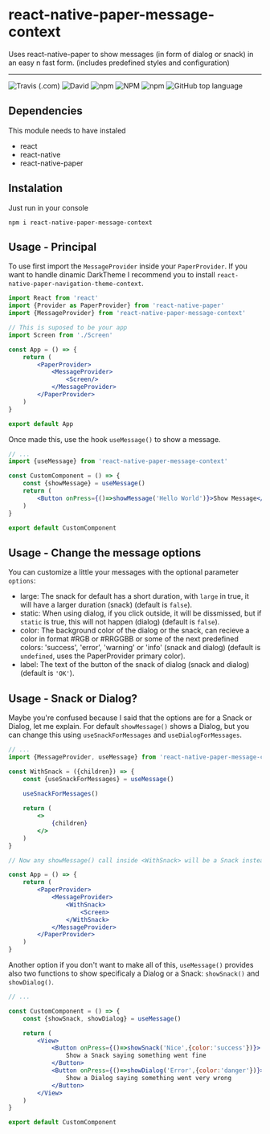 # react-native-paper-message-context
Uses react-native-paper to show messages (in form of dialog or snack) in an easy n fast form. (includes predefined styles and configuration)

---

![Travis (.com)](https://img.shields.io/travis/com/jebbarbas/react-native-paper-message-context)
![David](https://img.shields.io/david/jebbarbas/react-native-paper-message-context)
![npm](https://img.shields.io/npm/dt/react-native-paper-message-context)
![NPM](https://img.shields.io/npm/l/react-native-paper-message-context)
![npm](https://img.shields.io/npm/v/react-native-paper-message-context)
![GitHub top language](https://img.shields.io/github/languages/top/jebbarbas/react-native-paper-message-context)

## Dependencies
This module needs to have instaled
- react
- react-native
- react-native-paper

## Instalation
Just run in your console
```
npm i react-native-paper-message-context
```

## Usage - Principal
To use first import the `MessageProvider` inside your `PaperProvider`. If you want to handle dinamic DarkTheme
I recommend you to install `react-native-paper-navigation-theme-context`.

```jsx
import React from 'react'
import {Provider as PaperProvider} from 'react-native-paper'
import {MessageProvider} from 'react-native-paper-message-context'

// This is suposed to be your app
import Screen from './Screen'

const App = () => {
    return (
        <PaperProvider>
            <MessageProvider>
                <Screen/>
            </MessageProvider>
        </PaperProvider>
    )
}

export default App
```

Once made this, use the hook `useMessage()` to show a message.

```jsx
// ...
import {useMessage} from 'react-native-paper-message-context'

const CustomComponent = () => {
    const {showMessage} = useMessage()
    return (
        <Button onPress={()=>showMessage('Hello World')}>Show Message</Button>
    )
}

export default CustomComponent
```

## Usage - Change the message options
You can customize a little your messages with the optional parameter `options`:
- large: The snack for default has a short duration, with `large` in true, it will have a larger duration (snack) 
(default is `false`).
- static: When using dialog, if you click outside, it will be dissmissed, but if `static` is true, this will not 
happen (dialog) (default is `false`).
- color: The background color of the dialog or the snack, can recieve a color in format #RGB or #RRGGBB or some 
of the next predefined colors: 'success', 'error', 'warning' or 'info' (snack and dialog) (default is `undefined`, uses
the PaperProvider primary color).
- label: The text of the button of the snack of dialog (snack and dialog) (default is `'OK'`).

## Usage - Snack or Dialog?
Maybe you're confused because I said that the options are for a Snack or Dialog, let me explain. For default
`showMessage()` shows a Dialog, but you can change this using `useSnackForMessages` and `useDialogForMessages`.

```jsx
// ...
import {MessageProvider, useMessage} from 'react-native-paper-message-context'

const WithSnack = ({children}) => {
    const {useSnackForMessages} = useMessage()
    
    useSnackForMessages()

    return (
        <>
            {children}
        </>
    )
}

// Now any showMessage() call inside <WithSnack> will be a Snack instead of a Dialog

const App = () => {
    return (
        <PaperProvider>
            <MessageProvider>
                <WithSnack>
                    <Screen>
                </WithSnack>
            </MessageProvider>
        </PaperProvider>
    )
}
```

Another option if you don't want to make all of this, `useMessage()` provides also two functions to show 
specificaly a Dialog or a Snack: `showSnack()` and `showDialog()`.

```jsx
// ...

const CustomComponent = () => {
    const {showSnack, showDialog} = useMessage()

    return (
        <View>
            <Button onPress={()=>showSnack('Nice',{color:'success'})}>
                Show a Snack saying something went fine
            </Button>
            <Button onPress={()=>showDialog('Error',{color:'danger'})}>
                Show a Dialog saying something went very wrong
            </Button>
        </View>
    )
}

export default CustomComponent
```